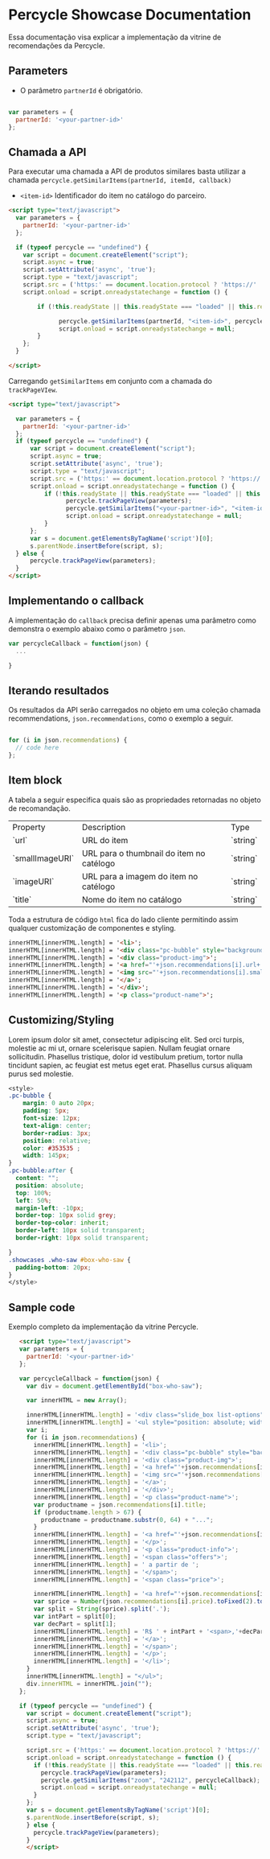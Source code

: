 # Percycle Showcase Documentation

Essa documentação visa explicar a implementação da vitrine de recomendações da Percycle.

## Parameters



* O parâmetro `partnerId` é obrigatório.

```javascript

var parameters = {
  partnerId: '<your-partner-id>'
};

```

## Chamada a API

Para executar uma chamada a API de produtos similares basta utilizar a chamada
`percycle.getSimilarItems(partnerId, itemId, callback)`

* `<item-id>` Identificador do item no catálogo do parceiro.

```html
<script type="text/javascript">
  var parameters = {
    partnerId: '<your-partner-id>'
  };

  if (typeof percycle == "undefined") {
    var script = document.createElement("script");
    script.async = true;
    script.setAttribute('async', 'true');
    script.type = "text/javascript";
    script.src = ('https:' == document.location.protocol ? 'https://' : 'http://') + "www.percycle.com/api/percycle.js";
    script.onload = script.onreadystatechange = function () {

        if (!this.readyState || this.readyState === "loaded" || this.readyState === "complete") {

              percycle.getSimilarItems(partnerId, "<item-id>", percycleCallback);
              script.onload = script.onreadystatechange = null;
        }
    };
  }

</script>
```
Carregando `getSimilarItems` em conjunto com a chamada do `trackPageVIew`.

```html
<script type="text/javascript">

  var parameters = {
    partnerId: '<your-partner-id>'
  };
  if (typeof percycle == "undefined") {
      var script = document.createElement("script");
      script.async = true;
      script.setAttribute('async', 'true');
      script.type = "text/javascript";
      script.src = ('https:' == document.location.protocol ? 'https://' : 'http://') + "www.percycle.com/api/percycle.js";
      script.onload = script.onreadystatechange = function () {
          if (!this.readyState || this.readyState === "loaded" || this.readyState === "complete") {
                percycle.trackPageView(parameters);
                percycle.getSimilarItems("<your-partner-id>", "<item-id>", percycleCallback);
                script.onload = script.onreadystatechange = null;
          }
      };
      var s = document.getElementsByTagName('script')[0];
      s.parentNode.insertBefore(script, s);
  } else {
      percycle.trackPageView(parameters);
  }
</script>
```

## Implementando o callback

A implementação do `callback` precisa definir apenas uma parâmetro como demonstra o exemplo abaixo como o parâmetro `json`.

```javascript
var percycleCallback = function(json) {
  ...

}
```

## Iterando resultados

Os resultados da API serão carregados no objeto em uma coleção chamada recommendations,  `json.recommendations`, como o exemplo a seguir.

```javascript

for (i in json.recommendations) {
  // code here
};

```




## Item block

A tabela a seguir especifica quais são as propriedades retornadas no objeto de recomandação.

<table width="100%">
  <tr>
    <td>Property</td><td>Description</td><td>Type</td>
  </tr>
  <tr>
    <td>`url`</td><td>URL do item</td><td>`string`</td>
  </tr>
  <tr>
    <td>`smallImageURI`</td><td>URL para o thumbnail do item no catélogo</td><td>`string`</td>
  </tr>
  <tr>
  <td>`imageURI`</td><td>URL para a imagem do item no catélogo</td><td>`string`</td>
  </tr>
  <tr>
  <td>`title`</td><td>Nome do item no catálogo</td><td>`string`</td>
  </tr>
<table>

Toda a estrutura de código `html` fica do lado cliente permitindo assim qualquer customização de componentes e styling.

```html
innerHTML[innerHTML.length] = '<li>';
innerHTML[innerHTML.length] = '<div class="pc-bubble" style="background: #EFF1EE ; border-color: #EFF1EE ;"><b>'+Math.round(json.recommendations[i].confidence * 100)+'%</b> se interessaram</div>';
innerHTML[innerHTML.length] = '<div class="product-img">';
innerHTML[innerHTML.length] = '<a href="'+json.recommendations[i].url+'"  onclick="Zoom.Trackers.trackGoogleAnalyticsEvent(\'Interact-\'+Zoom.Context.get(\'current_page_type\'), Click-Vitrine-Quem-Viu-celular, Clique-vitrine-quem-viu-imagem);">';
innerHTML[innerHTML.length] = '<img src="'+json.recommendations[i].smallImageURI+'" title="'+json.recommendations[i].title+'"/>'
innerHTML[innerHTML.length] = '</a>';
innerHTML[innerHTML.length] = '</div>';
innerHTML[innerHTML.length] = '<p class="product-name">';
```

## Customizing/Styling

Lorem ipsum dolor sit amet, consectetur adipiscing elit.
Sed orci turpis, molestie ac mi ut, ornare scelerisque sapien.
Nullam feugiat ornare sollicitudin. Phasellus tristique, dolor id
vestibulum pretium, tortor nulla tincidunt sapien, ac feugiat est
metus eget erat. Phasellus cursus aliquam purus sed molestie.

```css
<style>
.pc-bubble {
    margin: 0 auto 20px;
    padding: 5px;
    font-size: 12px;
    text-align: center;
    border-radius: 3px;
    position: relative;
    color: #353535 ;
    width: 145px;
}
.pc-bubble:after {
  content: "";
  position: absolute;
  top: 100%;
  left: 50%;
  margin-left: -10px;
  border-top: 10px solid grey;
  border-top-color: inherit;
  border-left: 10px solid transparent;
  border-right: 10px solid transparent;

}
.showcases .who-saw #box-who-saw {
  padding-bottom: 20px;  
}
</style>
```

## Sample code

Exemplo completo da implementação da vitrine Percycle.

```html
   <script type="text/javascript">
   var parameters = {
     partnerId: '<your-partner-id>'
   };

   var percycleCallback = function(json) {
     var div = document.getElementById("box-who-saw");

     var innerHTML = new Array();

     innerHTML[innerHTML.length] = '<div class="slide_box list-options" style="position: relative;">';
     innerHTML[innerHTML.length] = '<ul style="position: absolute; width: 2970px; right: -2078px;">';
     var i;
     for (i in json.recommendations) {
       innerHTML[innerHTML.length] = '<li>';
       innerHTML[innerHTML.length] = '<div class="pc-bubble" style="background: #EFF1EE ; border-color: #EFF1EE ;"><b>'+Math.round(json.recommendations[i].confidence * 100)+'%</b> se interessaram</div>';
       innerHTML[innerHTML.length] = '<div class="product-img">';
       innerHTML[innerHTML.length] = '<a href="'+json.recommendations[i].url+'"  onclick="Zoom.Trackers.trackGoogleAnalyticsEvent(\'Interact-\'+Zoom.Context.get(\'current_page_type\'), Click-Vitrine-Quem-Viu-celular, Clique-vitrine-quem-viu-imagem);">';
       innerHTML[innerHTML.length] = '<img src="'+json.recommendations[i].smallImageURI+'" title="'+json.recommendations[i].title+'"/>'
       innerHTML[innerHTML.length] = '</a>';
       innerHTML[innerHTML.length] = '</div>';
       innerHTML[innerHTML.length] = '<p class="product-name">';
       var productname = json.recommendations[i].title;
       if (productname.length > 67) {
         productname = productname.substr(0, 64) + "...";
       }
       innerHTML[innerHTML.length] = '<a href="'+json.recommendations[i].url+'"  onclick="Zoom.Trackers.trackGoogleAnalyticsEvent(\'Interact-\'+Zoom.Context.get(\'current_page_type\'), \'Click-Vitrine-Quem-Viu-celular\', \'Quem-Viu-Click-nome-produto\');">'+productname+'</a>';
       innerHTML[innerHTML.length] = '</p>';
       innerHTML[innerHTML.length] = '<p class="product-info">';
       innerHTML[innerHTML.length] = '<span class="offers">';
       innerHTML[innerHTML.length] = ' a partir de ';
       innerHTML[innerHTML.length] = '</span>';
       innerHTML[innerHTML.length] = '<span class="price">';

       innerHTML[innerHTML.length] = '<a href="'+json.recommendations[i].url+'" onclick="trackGoogleAnalyticsEvent(\'Interact-\'+Zoom.Context.get(\'current_page_type\')+\'\', \'\'Click-Vitrine-Quem-Viu-celular\'\', \'Quem-Viu-Click-preço\');">';
       var sprice = Number(json.recommendations[i].price).toFixed(2).toString();
       var split = String(sprice).split('.');
       var intPart = split[0];
       var decPart = split[1];
       innerHTML[innerHTML.length] = 'R$ ' + intPart + '<span>,'+decPart+'</span>';
       innerHTML[innerHTML.length] = '</a>';
       innerHTML[innerHTML.length] = '</span>';
       innerHTML[innerHTML.length] = '</p>';
       innerHTML[innerHTML.length] = '</li>';
     }
     innerHTML[innerHTML.length] = "</ul>";
     div.innerHTML = innerHTML.join("");
   };

   if (typeof percycle == "undefined") {
     var script = document.createElement("script");
     script.async = true;
     script.setAttribute('async', 'true');
     script.type = "text/javascript";

     script.src = ('https:' == document.location.protocol ? 'https://' : 'http://') + "www.percycle.com/api/percycle.js";
     script.onload = script.onreadystatechange = function () {
       if (!this.readyState || this.readyState === "loaded" || this.readyState === "complete") {
         percycle.trackPageView(parameters);
         percycle.getSimilarItems("zoom", "242112", percycleCallback);
         script.onload = script.onreadystatechange = null;
       }
     };
     var s = document.getElementsByTagName('script')[0];
     s.parentNode.insertBefore(script, s);
     } else {
       percycle.trackPageView(parameters);
     }
     </script>
```
